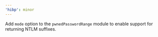 ```yaml
---
'hibp': minor
---
```


Add `mode` option to the `pwnedPasswordRange` module to enable support for returning NTLM suffixes.
